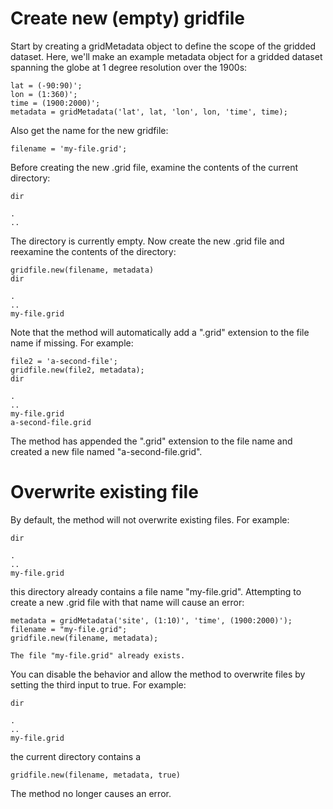 # Create new (empty) gridfile

Start by creating a gridMetadata object to define the scope of the gridded dataset. Here, we'll make an example metadata object for a gridded dataset spanning the globe at 1 degree resolution over the 1900s:

```
lat = (-90:90)';
lon = (1:360)';
time = (1900:2000)';
metadata = gridMetadata('lat', lat, 'lon', lon, 'time', time);
```

Also get the name for the new gridfile:

```
filename = 'my-file.grid';
```

Before creating the new .grid file, examine the contents of the current directory:

```in
dir
```

```out
.
..
```

The directory is currently empty. Now create the new .grid file and reexamine the contents of the directory:

```in
gridfile.new(filename, metadata)
dir
```

```out
.
..
my-file.grid
```


Note that the method will automatically add a ".grid" extension to the file name if missing. For example:

```in
file2 = 'a-second-file';
gridfile.new(file2, metadata);
dir
```

```out
.
..
my-file.grid
a-second-file.grid
```

The method has appended the ".grid" extension to the file name and created a new file named "a-second-file.grid".


# Overwrite existing file

By default, the method will not overwrite existing files. For example:

```in
dir
```

```out
.
..
my-file.grid
```

this directory already contains a file name "my-file.grid". Attempting to create a new .grid file with that name will cause an error:

```in
metadata = gridMetadata('site', (1:10)', 'time', (1900:2000)');
filename = "my-file.grid";
gridfile.new(filename, metadata);
```

```error
The file "my-file.grid" already exists.
```

You can disable the behavior and allow the method to overwrite files by setting the third input to true. For example:

```in
dir
```

```out
.
..
my-file.grid
```

the current directory contains a 





```
gridfile.new(filename, metadata, true)
```

The method no longer causes an error. 

